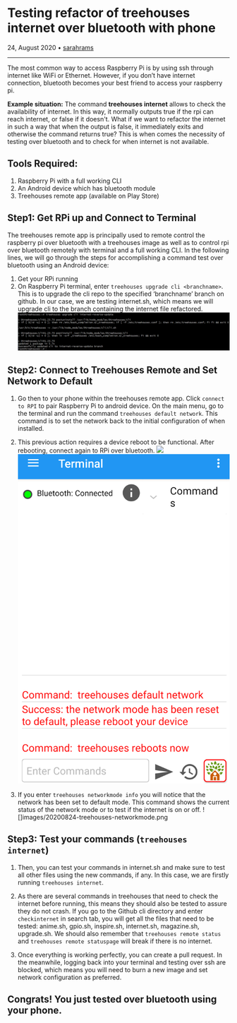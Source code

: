 # Testing refactor of treehouses internet over bluetooth with phone

24, August 2020 • [sarahrams](https://github.com/sarahrams)

---

The most common way to access Raspberry Pi is by using ssh through internet like WiFi or Ethernet. However, if you don’t have internet connection, bluetooth becomes your best friend to access your raspberry pi.

**Example situation:**
The command **treehouses internet** allows to check the availability of internet. In this way, it normally outputs true if the rpi can reach internet, or false if it doesn't. 
What if we want to refactor the internet in such a way that when the output is false, it immediately exits and otherwise the command returns true?
This is when comes the necessity of testing over bluetooth and to check for when internet is not available. 

## Tools Required:
1. Raspberry Pi with a full working CLI
1. An Android device which has bluetooth module
1. Treehouses remote app (available on Play Store)

## Step1: Get RPi up and Connect to Terminal
The treehouses remote app is principally used to remote control the raspberry pi over bluetooth with a treehouses image as well as to control rpi over bluetooth remotely with terminal and a full working CLI. In the following lines, we will go through the steps for accomplishing a command test over bluetooth using an Android device:
1. Get your RPi running
1. On Raspberry Pi terminal, enter `treehouses upgrade cli <branchname>`. This is to upgrade the cli repo to the specified ‘branchname’ branch on github. In our case, we are testing internet.sh, which means we will upgrade cli to the branch containing the internet file refactored.
![](images/20200824-cli-upgrade.png)

## Step2: Connect to Treehouses Remote and Set Network to Default
1. Go then to your phone within the treehouses remote app. Click `connect to RPI` to pair Raspberry Pi to android device. On the main menu, go to the terminal and run the command `treehouses default network`. This command is to set the network back to the initial configuration of when installed.
1. This previous action requires a device reboot to be functional. After rebooting, connect again to RPi over bluetooth.
![](images/20200824-treehouses-upgrade.png)
![](images/20200824-treehouses-reboots.png)

1. If you enter `treehouses networkmode info` you will notice that the network has been set to default mode. This command shows the current status of the network mode or to test if the internet is on or off.
![]images/20200824-treehouses-networkmode.png

## Step3: Test your commands (`treehouses internet`)
1. Then, you can test your commands in internet.sh and make sure to test all other files using the new commands, if any.
In this case, we are firstly running `treehouses internet`.

1. As there are several commands in treehouses that need to check the internet before running, this means they should also be tested to assure they do not crash. If you go to the Github cli directory and enter `checkinternet` in search tab, you will get all the files that need to be tested: anime.sh, gpio.sh, inspire.sh, internet.sh, magazine.sh, upgrade.sh. We should also remember that `treehouses remote status` and `treehouses remote statuspage` will break if there is no internet. 
1. Once everything is working perfectly, you can create a pull request. In the meanwhile, logging back into your terminal and testing over ssh are blocked, which means you will need to burn a new image and set network configuration as preferred.

## Congrats! You just tested over bluetooth using your phone.
